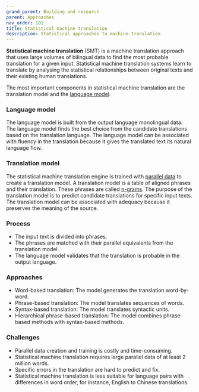 ```yaml
---
grand_parent: Building and research
parent: Approaches
nav_order: 101
title: Statistical machine translation
description: Statistical approaches to machine translation
---
```


**Statistical machine translation** (SMT) is a machine translation approach that uses large volumes of bilingual data to find the most probable translation for a given input.
Statistical machine translation systems learn to translate by analysing the statistical relationships between original texts and their existing human translations.

The most important components in statistical machine translation are the translation model and the [language model](../concepts/language-model.md).

### Language model

The language model is built from the output language monolingual data.
The language model finds the best choice from the candidate translations based on the translation language.
The language model can be associated with fluency in the translation because it gives the translated text its natural language flow.

### Translation model

The statistical machine translation engine is trained with [parallel data](../customisation/parallel-data.md) to create a translation model.
A translation model is a table of aligned phrases and their translation.
These phrases are called [n-grams](../concepts/n-gram.md).
The purpose of the translation model is to predict candidate translations for specific input texts.
The translation model can be associated with adequacy because it preserves the meaning of the source.


### Process

- The input text is divided into phrases.
- The phrases are matched with their parallel equivalents from the translation model.
- The language model validates that the translation is probable in the output language.


### Approaches

- Word-based translation: The model generates the translation word-by-word.
- Phrase-based translation: The model translates sequences of words.
- Syntax-based translation: The model translates syntactic units.
- Hierarchical phrase-based translation: The model combines phrase-based methods with syntax-based methods.

### Challenges

- Parallel data creation and training is costly and time-consuming.
- Statistical machine translation requires large parallel data of at least 2 million words.
- Specific errors in the translation are hard to predict and fix.
- Statistical machine translation is less suitable for language pairs with differences in word order, for instance, English to Chinese translations.
